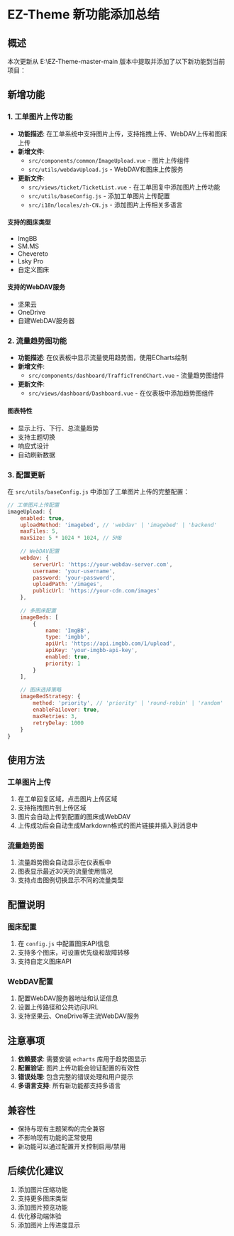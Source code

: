 # EZ-Theme 新功能添加总结

## 概述
本次更新从 E:\EZ-Theme-master-main 版本中提取并添加了以下新功能到当前项目：

## 新增功能

### 1. 工单图片上传功能
- **功能描述**: 在工单系统中支持图片上传，支持拖拽上传、WebDAV上传和图床上传
- **新增文件**:
  - `src/components/common/ImageUpload.vue` - 图片上传组件
  - `src/utils/webdavUpload.js` - WebDAV和图床上传服务
- **更新文件**:
  - `src/views/ticket/TicketList.vue` - 在工单回复中添加图片上传功能
  - `src/utils/baseConfig.js` - 添加工单图片上传配置
  - `src/i18n/locales/zh-CN.js` - 添加图片上传相关多语言

#### 支持的图床类型
- ImgBB
- SM.MS
- Chevereto
- Lsky Pro
- 自定义图床

#### 支持的WebDAV服务
- 坚果云
- OneDrive
- 自建WebDAV服务器

### 2. 流量趋势图功能
- **功能描述**: 在仪表板中显示流量使用趋势图，使用ECharts绘制
- **新增文件**:
  - `src/components/dashboard/TrafficTrendChart.vue` - 流量趋势图组件
- **更新文件**:
  - `src/views/dashboard/Dashboard.vue` - 在仪表板中添加趋势图组件

#### 图表特性
- 显示上行、下行、总流量趋势
- 支持主题切换
- 响应式设计
- 自动刷新数据

### 3. 配置更新
在 `src/utils/baseConfig.js` 中添加了工单图片上传的完整配置：

```javascript
// 工单图片上传配置
imageUpload: {
    enabled: true,
    uploadMethod: 'imagebed', // 'webdav' | 'imagebed' | 'backend'
    maxFiles: 5,
    maxSize: 5 * 1024 * 1024, // 5MB
    
    // WebDAV配置
    webdav: {
        serverUrl: 'https://your-webdav-server.com',
        username: 'your-username',
        password: 'your-password',
        uploadPath: '/images',
        publicUrl: 'https://your-cdn.com/images'
    },
    
    // 多图床配置
    imageBeds: [
        {
            name: 'ImgBB',
            type: 'imgbb',
            apiUrl: 'https://api.imgbb.com/1/upload',
            apiKey: 'your-imgbb-api-key',
            enabled: true,
            priority: 1
        }
    ],
    
    // 图床选择策略
    imageBedStrategy: {
        method: 'priority', // 'priority' | 'round-robin' | 'random'
        enableFailover: true,
        maxRetries: 3,
        retryDelay: 1000
    }
}
```

## 使用方法

### 工单图片上传
1. 在工单回复区域，点击图片上传区域
2. 支持拖拽图片到上传区域
3. 图片会自动上传到配置的图床或WebDAV
4. 上传成功后会自动生成Markdown格式的图片链接并插入到消息中

### 流量趋势图
1. 流量趋势图会自动显示在仪表板中
2. 图表显示最近30天的流量使用情况
3. 支持点击图例切换显示不同的流量类型

## 配置说明

### 图床配置
1. 在 `config.js` 中配置图床API信息
2. 支持多个图床，可设置优先级和故障转移
3. 支持自定义图床API

### WebDAV配置
1. 配置WebDAV服务器地址和认证信息
2. 设置上传路径和公共访问URL
3. 支持坚果云、OneDrive等主流WebDAV服务

## 注意事项

1. **依赖要求**: 需要安装 `echarts` 库用于趋势图显示
2. **配置验证**: 图片上传功能会验证配置的有效性
3. **错误处理**: 包含完整的错误处理和用户提示
4. **多语言支持**: 所有新功能都支持多语言

## 兼容性

- 保持与现有主题架构的完全兼容
- 不影响现有功能的正常使用
- 新功能可以通过配置开关控制启用/禁用

## 后续优化建议

1. 添加图片压缩功能
2. 支持更多图床类型
3. 添加图片预览功能
4. 优化移动端体验
5. 添加图片上传进度显示
